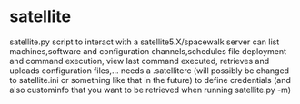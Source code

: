 satellite
=========

satellite.py script to interact with a satellite5.X/spacewalk server
can list machines,software and configuration channels,schedules file deployment and command execution, view last command executed, retrieves and uploads configuration files,...
needs a .satelliterc (will possibly be changed to satellite.ini or something like that in the future) to define credentials (and also custominfo that you want to be retrieved when running satellite.py -m)

